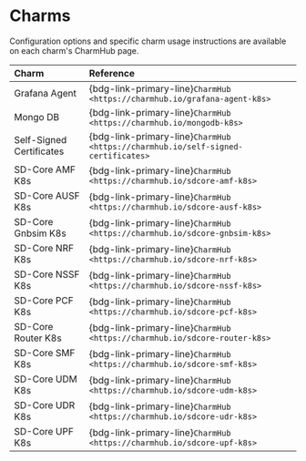 # Charms

Configuration options and specific charm usage instructions are available on each charm's CharmHub page.

| **Charm**                  | **Reference**                                                                        | 
|:---------------------------|:-------------------------------------------------------------------------------------|
| Grafana Agent              | {bdg-link-primary-line}`CharmHub  <https://charmhub.io/grafana-agent-k8s>`           |
| Mongo DB                   | {bdg-link-primary-line}`CharmHub  <https://charmhub.io/mongodb-k8s>`                 |
| Self-Signed Certificates   | {bdg-link-primary-line}`CharmHub  <https://charmhub.io/self-signed-certificates>`    |
| SD-Core AMF K8s            | {bdg-link-primary-line}`CharmHub  <https://charmhub.io/sdcore-amf-k8s>`              | 
| SD-Core AUSF K8s           | {bdg-link-primary-line}`CharmHub  <https://charmhub.io/sdcore-ausf-k8s>`             | 
| SD-Core Gnbsim K8s         | {bdg-link-primary-line}`CharmHub  <https://charmhub.io/sdcore-gnbsim-k8s>`           | 
| SD-Core NRF K8s            | {bdg-link-primary-line}`CharmHub  <https://charmhub.io/sdcore-nrf-k8s>`              |
| SD-Core NSSF K8s           | {bdg-link-primary-line}`CharmHub  <https://charmhub.io/sdcore-nssf-k8s>`             |
| SD-Core PCF K8s            | {bdg-link-primary-line}`CharmHub  <https://charmhub.io/sdcore-pcf-k8s>`              |
| SD-Core Router K8s         | {bdg-link-primary-line}`CharmHub  <https://charmhub.io/sdcore-router-k8s>`           |
| SD-Core SMF K8s            | {bdg-link-primary-line}`CharmHub  <https://charmhub.io/sdcore-smf-k8s>`              |
| SD-Core UDM K8s            | {bdg-link-primary-line}`CharmHub  <https://charmhub.io/sdcore-udm-k8s>`              | 
| SD-Core UDR K8s            | {bdg-link-primary-line}`CharmHub  <https://charmhub.io/sdcore-udr-k8s>`              | 
| SD-Core UPF K8s            | {bdg-link-primary-line}`CharmHub  <https://charmhub.io/sdcore-upf-k8s>`              |
